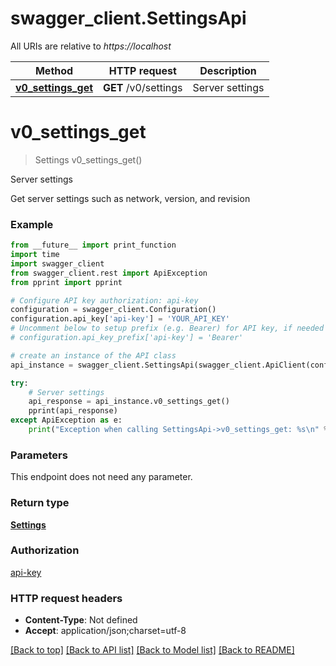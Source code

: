 # swagger_client.SettingsApi

All URIs are relative to *https://localhost*

Method | HTTP request | Description
------------- | ------------- | -------------
[**v0_settings_get**](SettingsApi.md#v0_settings_get) | **GET** /v0/settings | Server settings


# **v0_settings_get**
> Settings v0_settings_get()

Server settings

Get server settings such as network, version, and revision

### Example
```python
from __future__ import print_function
import time
import swagger_client
from swagger_client.rest import ApiException
from pprint import pprint

# Configure API key authorization: api-key
configuration = swagger_client.Configuration()
configuration.api_key['api-key'] = 'YOUR_API_KEY'
# Uncomment below to setup prefix (e.g. Bearer) for API key, if needed
# configuration.api_key_prefix['api-key'] = 'Bearer'

# create an instance of the API class
api_instance = swagger_client.SettingsApi(swagger_client.ApiClient(configuration))

try:
    # Server settings
    api_response = api_instance.v0_settings_get()
    pprint(api_response)
except ApiException as e:
    print("Exception when calling SettingsApi->v0_settings_get: %s\n" % e)
```

### Parameters
This endpoint does not need any parameter.

### Return type

[**Settings**](Settings.md)

### Authorization

[api-key](../README.md#api-key)

### HTTP request headers

 - **Content-Type**: Not defined
 - **Accept**: application/json;charset=utf-8

[[Back to top]](#) [[Back to API list]](../README.md#documentation-for-api-endpoints) [[Back to Model list]](../README.md#documentation-for-models) [[Back to README]](../README.md)

